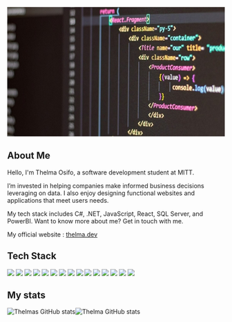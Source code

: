 <img src="img/git-banner.jpg" width= "100%" height='300px'>


## About Me 

Hello, I'm Thelma Osifo, a software development student at MITT.

I’m invested in helping companies make informed business decisions leveraging on data. I also enjoy designing functional websites and applications that meet users needs.

My tech stack includes C#, .NET, JavaScript, React, SQL Server, and PowerBI. Want to know more about me? Get in touch with me.

My official website : [thelma.dev](https://thelma.dev/)

## Tech Stack
![](https://img.shields.io/badge/code-javascript-informational?style=for-the-badge&logo=javascript&logoColor=fff&color=d4d4f2)
![](https://img.shields.io/badge/web-html-informational?style=for-the-badge&logo=html5&logoColor=fff&color=d4d4f2)
![](https://img.shields.io/badge/web-css-informational?style=for-the-badge&logo=css3&logoColor=fff&color=d4d4f2)
![](https://img.shields.io/badge/code-C%23-%23239120.svg?style=for-the-badge&logo=C-Sharp&logoColor=fff&color=d4d4f2)
![](https://img.shields.io/badge/DB-PostgreSQL-informational?style=for-the-badge&logo=postgresql&logoColor=fff&color=d4d4f2)
![](https://img.shields.io/badge/DB-Microsoft%20SQL%20Server-informational?style=for-the-badge&logo=microsoft%20sql%20server&logoColor=fff&color=d4d4f2)
![](https://img.shields.io/badge/BA-Microsoft_Excel-informational?style=for-the-badge&logo=microsoft-excel&logoColor=fff&color=d4d4f2)
![](https://img.shields.io/static/v1?style=for-the-badge&message=Power+BI&color=d4d4f2&logo=Power+BI&logoColor=fff&label=BI)
![](https://img.shields.io/static/v1?style=for-the-badge&message=JIRA&color=d4d4f2&logo=jirasoftware&logoColor=fff&label=AGILE)
![](https://img.shields.io/static/v1?style=for-the-badge&message=Azure+BOARDS&color=d4d4f2&logo=azuredevops&logoColor=fff&label=AGILE)
![](https://img.shields.io/static/v1?style=for-the-badge&message=XAMPP&color=d4d4f2&logo=xampp&logoColor=fff&label=WEB+SERVER)
![](https://img.shields.io/static/v1?style=for-the-badge&message=.NET&color=d4d4f2&logo=.net&logoColor=fff&label=FRAMEWORK)
![](https://img.shields.io/static/v1?style=for-the-badge&message=NPM&color=d4d4f2&logo=npm&logoColor=fff&label=PACKAGE)
![](https://img.shields.io/static/v1?style=for-the-badge&message=NuGET&color=d4d4f2&logo=nuget&logoColor=fff&label=PACKAGE)
![](https://img.shields.io/static/v1?style=for-the-badge&message=REACT&color=d4d4f2&logo=react&logoColor=fff&label=JS+LIBRARY)


## My stats
<div style="display: flex; flex-direction: row;" >
  <img height='180px' align='center' src="https://github-readme-stats-sigma-five.vercel.app/api?username=thelma-dev&theme=radical&show_icons=true" alt="Thelmas GitHub stats" />

  <img height='180px'  align='center' src="https://github-readme-stats-sigma-five.vercel.app/api/top-langs/?username=thelma-dev&theme=radical&show_icons=true&langs_count=4" alt="Thelma GitHub stats"/>
</div>


<!---
Thelma-Dev/Thelma-Dev is a ✨ special ✨ repository because its `README.md` (this file) appears on your GitHub profile.
You can click the Preview link to take a look at your changes.
--->
